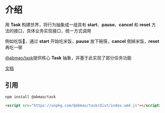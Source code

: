 # 介绍
用 __Task__ 构建世界，将行为抽象成一组具有 __start__、__pause__、__cancel__ 和 __reset__ 方法的接口，具体业务实现接口，统一方式调用

例如吃饭🍚，通过 __start__ 开始吃米饭，__pause__ 放下碗筷，__cancel__ 倒掉米饭，__reset__ 再吃一顿

[@abmao/task](https://www.npmjs.com/package/@abmao/task)提供核心 __Task__ 抽象，并基于此实现了部分任务功能

[文档](https://hengshanmwc.github.io/task/docs/dist/index.html)

## 引用
```
npm install @abmao/task
```
```html
<script src="https://unpkg.com/@abmao/task/dist/index.umd.js"></script>
```